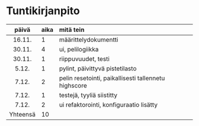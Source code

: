 # Tuntikirjanpito
päivä | aika | mitä tein
:-----: | :----- | :--------------
16.11. |  1   | määrittelydokumentti 
30.11. |  4   | ui, pelilogiikka
30.11. |  1   | riippuvuudet, testi 
5.12. |  1   | pylint, päivittyvä pistetilasto
7.12. |  2   | pelin resetointi, paikallisesti tallennetu highscore
7.12. |  1   | testejä, tyyliä siistitty
7.12. |  2   | ui refaktorointi, konfiguraatio lisätty
Yhteensä |  10
